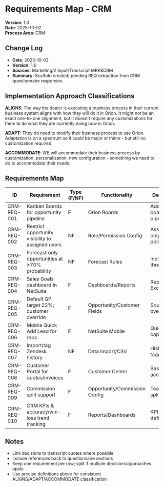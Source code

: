 # Requirements Map - CRM
**Version**: 1.0  
**Date**: 2025-10-02  
**Process Area**: CRM

## Change Log
- **Date**: 2025-10-02
- **Version**: 1.0
- **Sources**: Marketing/2 Input/Transcript MRK&CRM
- **Summary**: Scaffold created; pending REQ extraction from CRM questionnaire responses.

## Implementation Approach Classifications

**ALIGNS**: The way the dealer is executing a business process in their current business system aligns with how they will do it in Orion. It might not be an exact one-to-one alignment, but it doesn't require any customizations for them to do what they are currently doing now in Orion.

**ADAPT**: They do need to modify their business process to use Orion. Adaptation is on a spectrum so it could be major or minor - but still no customization required.

**ACCOMMODATE**: WE will accommodate their business process by customization, personalization, new configuration - something we need to do to accommodate their needs.

## Requirements Map

| ID | Requirement | Type (F/NF) | Functionality | Decision | SolutionDesign? | Approach (ALIGNS/ADAPT/ACCOMMODATE/FUTURE) | Risks |
|----|-------------|-------------|--------------|----------|-----------------|---------------------------------------------|-------|
| CRM-REQ-001 | Kanban Boards for opportunity pipeline | F | Orion Boards | Adopt boards for pipeline | No | ALIGNS | Adoption/training |
| CRM-REQ-002 | Restrict opportunity visibility to assigned users | NF | Role/Permission Config | Assigned-only policy | No | ADAPT | Discovery limitations |
| CRM-REQ-003 | Forecast only opportunities at ≥70% probability | NF | Forecast Rules | Inclusion threshold | No | ADAPT | Missed early signals |
| CRM-REQ-004 | Sales Goals dashboard in NetSuite | F | Dashboards/Reports | Replace Excel | Yes | ACCOMMODATE | Data integrity alignment |
| CRM-REQ-005 | Default GP target 22%; customer override | F | Opportunity/Customer Fields | Source & override | No | ADAPT | Misuse/override control |
| CRM-REQ-006 | Mobile Quick Add Lead for reps | F | NetSuite Mobile | Quick capture | No | ALIGNS | Minimal |
| CRM-REQ-007 | Import/tag Zendesk history | NF | Data Import/CSV | Historical tagging | No | ALIGNS | Mapping/duplicates |
| CRM-REQ-008 | Customer Portal for quotes/invoices | F | Customer Center | Basic access | No | ALIGNS | Low adoption |
| CRM-REQ-009 | Commission split support | F | Opportunity/Commission Config | Team splits | Future | FUTURE | Complexity of rules |
| CRM-REQ-010 | CRM KPIs & accuracy/win-loss trend tracking | F | Reports/Dashboards | KPI definitions | No | ADAPT | Data quality |

## Notes
- Link decisions to transcript quotes where possible
- Include references back to questionnaire sections
- Keep one requirement per row; split if multiple decisions/approaches apply
- Use precise definitions above for consistent ALIGNS/ADAPT/ACCOMMODATE classification


